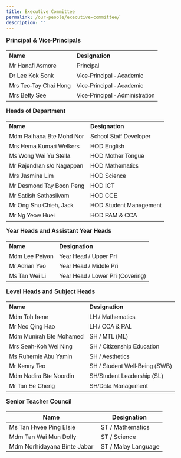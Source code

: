 ```yaml
---
title: Executive Committee
permalink: /our-people/executive-committee/
description: ""
---
```

<p style="line-height:1.3; font-size:16px; font-family:Arial; text-align:justify;"><b>Principal & Vice-Principals</b></p>
<table>
<tr>
	<th style="line-height:1.3; font-size:16px; font-family:Arial; text-align:justify;">Name</th>
	<th style="line-height:1.3; font-size:16px; font-family:Arial; text-align:justify;">Designation</th>
</tr>
<tr>
	<td style="line-height:1.3; font-size:16px; font-family:Arial; text-align:justify;">Mr Hanafi Asmore</td> 
	<td style="line-height:1.3; font-size:16px; font-family:Arial; text-align:justify;">Principal</td>
</tr>
<tr>
	<td style="line-height:1.3; font-size:16px; font-family:Arial; text-align:justify;">Dr Lee Kok Sonk</td>
	<td style="line-height:1.3; font-size:16px; font-family:Arial; text-align:justify;">Vice-Principal - Academic</td>
</tr>
<tr>
	<td style="line-height:1.3; font-size:16px; font-family:Arial; text-align:justify;">Mrs Teo-Tay Chai Hong</td>
	<td style="line-height:1.3; font-size:16px; font-family:Arial; text-align:justify;">Vice-Principal - Academic</td>
</tr>
<tr>
	<td style="line-height:1.3; font-size:16px; font-family:Arial; text-align:justify;">Mrs Betty See</td>
	<td style="line-height:1.3; font-size:16px; font-family:Arial; text-align:justify;">Vice-Principal - Administration</td>
</tr></table>

<p style="line-height:1.3; font-size:16px; font-family:Arial; text-align:justify;"><b>Heads of Department</b></p>

<table>
<tr>
	<th style="line-height:1.3; font-size:16px; font-family:Arial; text-align:justify;">Name</th>
	<th style="line-height:1.3; font-size:16px; font-family:Arial; text-align:justify;">Designation</th>
</tr>
<tr>
	<td style="line-height:1.3; font-size:16px; font-family:Arial; text-align:justify;">Mdm Raihana Bte Mohd Nor</td>
	<td style="line-height:1.3; font-size:16px; font-family:Arial; text-align:justify;">School Staff Developer</td>
</tr>
<tr>
	<td style="line-height:1.3; font-size:16px; font-family:Arial; text-align:justify;">Mrs Hema Kumari Welkers</td>
	<td style="line-height:1.3; font-size:16px; font-family:Arial; text-align:justify;">HOD English</td>
</tr>
<tr>
	<td style="line-height:1.3; font-size:16px; font-family:Arial; text-align:justify;">Ms Wong Wai Yu Stella</td>
	<td style="line-height:1.3; font-size:16px; font-family:Arial; text-align:justify;">HOD Mother Tongue</td>
</tr>
<tr>
	<td style="line-height:1.3; font-size:16px; font-family:Arial; text-align:justify;">Mr Rajendran s/o Nagappan</td>
	<td style="line-height:1.3; font-size:16px; font-family:Arial; text-align:justify;">HOD Mathematics</td>
</tr>
<tr>
	<td style="line-height:1.3; font-size:16px; font-family:Arial; text-align:justify;">Mrs Jasmine Lim</td>
	<td style="line-height:1.3; font-size:16px; font-family:Arial; text-align:justify;">HOD Science</td>
</tr>
<tr>
	<td style="line-height:1.3; font-size:16px; font-family:Arial; text-align:justify;">Mr Desmond Tay Boon Peng</td>
	<td style="line-height:1.3; font-size:16px; font-family:Arial; text-align:justify;">HOD ICT</td>
</tr>
<tr>
	<td style="line-height:1.3; font-size:16px; font-family:Arial; text-align:justify;">Mr Satiish Sathasilvam</td>
	<td style="line-height:1.3; font-size:16px; font-family:Arial; text-align:justify;">HOD CCE</td>
</tr>
<tr>
	<td style="line-height:1.3; font-size:16px; font-family:Arial; text-align:justify;">Mr Ong Shu Chieh, Jack</td>
	<td style="line-height:1.3; font-size:16px; font-family:Arial; text-align:justify;">HOD Student Management</td>
</tr>
<tr>
	<td style="line-height:1.3; font-size:16px; font-family:Arial; text-align:justify;">Mr Ng Yeow Huei</td>
	<td style="line-height:1.3; font-size:16px; font-family:Arial; text-align:justify;">HOD PAM & CCA</td></tr></table>

<p style="line-height:1.3; font-size:16px; font-family:Arial; text-align:justify;"><b>Year Heads and Assistant Year Heads</b></p>

<table>
<tr>
<th style="line-height:1.3; font-size:16px; font-family:Arial; text-align:justify;">Name</td>
<th style="line-height:1.3; font-size:16px; font-family:Arial; text-align:justify;">Designation</td>
</tr>
<tr>
<td style="line-height:1.3; font-size:16px; font-family:Arial; text-align:justify;">Mdm Lee Peiyan</td>
<td style="line-height:1.3; font-size:16px; font-family:Arial; text-align:justify;">Year Head / Upper Pri</td>
</tr>
<tr>
<td style="line-height:1.3; font-size:16px; font-family:Arial; text-align:justify;">Mr Adrian Yeo</td>
<td style="line-height:1.3; font-size:16px; font-family:Arial; text-align:justify;">Year Head / Middle Pri</td>
</tr>
<tr>
<td style="line-height:1.3; font-size:16px; font-family:Arial; text-align:justify;">Ms Tan Wei Li</td>
<td style="line-height:1.3; font-size:16px; font-family:Arial; text-align:justify;">Year Head / Lower Pri (Covering)</td>
</tr>
</table>

<p style="line-height:1.3; font-size:16px; font-family:Arial; text-align:justify;"><b> Level Heads and Subject Heads </b></p>

<table>
<tr>
<th style="line-height:1.3; font-size:16px; font-family:Arial; text-align:justify;">Name</th>
<th style="line-height:1.3; font-size:16px; font-family:Arial; text-align:justify;">Designation</th>
</tr>
<tr>
<td style="line-height:1.3; font-size:16px; font-family:Arial; text-align:justify;">Mdm Toh Irene</td>
<td style="line-height:1.3; font-size:16px; font-family:Arial; text-align:justify;">LH / Mathematics</td>
</tr>
<tr>
<td style="line-height:1.3; font-size:16px; font-family:Arial; text-align:justify;">Mr Neo Qing Hao</td>
<td style="line-height:1.3; font-size:16px; font-family:Arial; text-align:justify;">LH / CCA & PAL</td>
</tr>
<tr>
<td style="line-height:1.3; font-size:16px; font-family:Arial; text-align:justify;">Mdm Munirah Bte Mohamed</td>
<td style="line-height:1.3; font-size:16px; font-family:Arial; text-align:justify;">SH / MTL (ML)</td>
</tr>
<tr>
<td style="line-height:1.3; font-size:16px; font-family:Arial; text-align:justify;">Mrs Seah-Koh Wei Ning</td>
<td style="line-height:1.3; font-size:16px; font-family:Arial; text-align:justify;">SH / Citizenship Education</td>
</tr>
<tr>
<td style="line-height:1.3; font-size:16px; font-family:Arial; text-align:justify;">Ms Ruhernie Abu Yamin</td>
<td style="line-height:1.3; font-size:16px; font-family:Arial; text-align:justify;">SH / Aesthetics</td>
</tr>
<tr>
<td style="line-height:1.3; font-size:16px; font-family:Arial; text-align:justify;">Mr Kenny Teo</td>
<td style="line-height:1.3; font-size:16px; font-family:Arial; text-align:justify;">SH / Student Well-Being (SWB)</td>
</tr>
<tr>
<td style="line-height:1.3; font-size:16px; font-family:Arial; text-align:justify;">Mdm Nadira Bte Noordin</td>
<td style="line-height:1.3; font-size:16px; font-family:Arial; text-align:justify;">SH/Student Leadership (SL)</td>
</tr>
<tr>
<td style="line-height:1.3; font-size:16px; font-family:Arial; text-align:justify;">Mr Tan Ee Cheng</td>
<td style="line-height:1.3; font-size:16px; font-family:Arial; text-align:justify;">SH/Data Management</td>
</tr></table>

<p  style="line-height:1.3; font-size:16px; font-family:Arial; text-align:justify;"><b>Senior Teacher Council</b></p>


| Name | Designation |
| --- | --- |
| Ms Tan Hwee Ping Elsie |  ST / Mathematics |
| Mdm Tan Wai Mun Dolly  |  ST / Science |
| Mdm Norhidayana Binte Jabar |  ST / Malay Language |